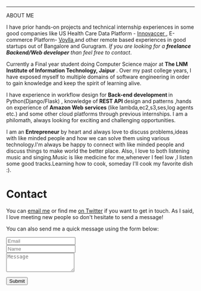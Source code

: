 <hr>ABOUT ME </hr> 

<div id="aboutme-section">

<span class="fa fa-briefcase about-icon"></span>
I have prior hands-on projects and technical internship experiences in some good companies like US Health Care Data Platform - <a href="https://innovaccer.com/" target="_blank"> Innovaccer </a> , E-commerce Platform- <a href="https://www.voylla.com/" target="_blank"> Voylla </a> and other remote based experiences in good startups out of Bangalore and Gurugram. 
<i>If you are looking for a <strong>freelance Backend/Web developer</strong> than feel free to contact</i>.
</p>

<p class="about-text">
<span class="fa fa-graduation-cap about-icon"></span>
Currently a Final year student doing Computer Science major at <strong> The LNM Institute of Information Technology, Jaipur </strong>. Over my past college years, I have exposed myself to multiple domains of software engineering in order to gain knowledge and keep the spirit of learning alive.
</p>

<p class="about-text">
<span class="fa fa-code about-icon"></span>
  I have experience in workflow design for <strong> Back-end development </strong> in Python(Django/Flask) , knowledge of <strong>REST API </strong> design and patterns ,hands on experience of <strong> Amazon Web services </strong> (like lambda,ec2,s3,ses,log agents etc.) and some other cloud platforms through previous internships. I am a philomath, always looking for exciting and challenging opportunities.
</p>

<p class="about-text">
<span class="fa fa-heart about-icon"></span>
I am an <strong>Entrepreneur</strong> by heart and always love to discuss problems,ideas with like minded people and how we can solve them using various technology.I'm always be happy to connect with like minded people and discuss things to make world the better place.  
Also, I love to both listening music and singing.Music is like medicine for me,whenever I feel low ,I listen some good tracks.Learning how to cook, someday I'll cook my favorite dish :). 
</p>

</div>

<div id="contactme-section">
<h1 id="contact">Contact</h1>

<!--
<div class="alert alert-danger" role="alert">
I will be away until Feb 6, with very limited time to work. My responses will be slow during this period.
</div>
-->



<p>You can <a href="mailto:divyanshu1302@gmail.com?subject=Hello from divyanshu1302@gmail.com">email me</a> or find me <a href="https://twitter.com/diag1302">on Twitter</a> if you want to get in touch. As I said, I love meeting new people so don't hesitate to send a message!</p>

<form action="https://formspree.io/divyanshu1302@gmail.com" method="POST" class="form" id="contact-form">
  <p>You can also send me a quick message using the form below:</p>
  <div class="row">
    <div class="col-xs-6">
      <input type="email" name="_replyto" class="form-control input-lg" placeholder="Email" title="Email">
    </div>
    <div class="col-xs-6">
      <input type="text" name="name" class="form-control input-lg" placeholder="Name" title="Name">
    </div>
  </div>
  <input type="hidden" name="_subject" value="New submission from .com">
  <textarea type="text" name="content" class="form-control input-lg" placeholder="Message" title="Message" required="required" rows="3"></textarea>
  <input type="text" name="_gotcha" style="display:none">
  <input type="hidden" name="_next" value="./aboutme?message=Your message was sent successfully, thanks!" />
  

  <button type="submit" class="btn btn-lg btn-primary">Submit</button>
</form>

</div>

<br/>
